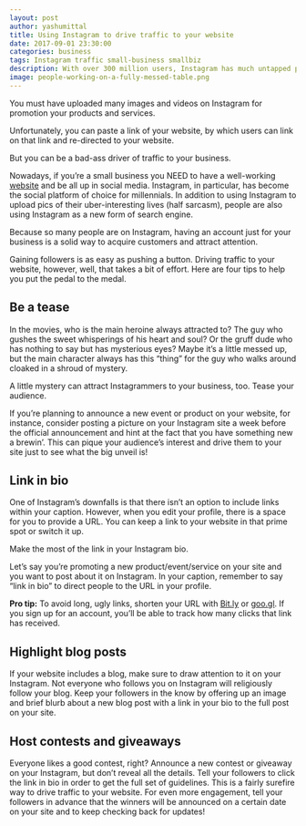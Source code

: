 ```yaml
---
layout: post
author: yashumittal
title: Using Instagram to drive traffic to your website
date: 2017-09-01 23:30:00
categories: business
tags: Instagram traffic small-business smallbiz
description: With over 300 million users, Instagram has much untapped potential. Learn four ways to use Instagram to drive traffic to your small business website.
image: people-working-on-a-fully-messed-table.png
---
```


You must have uploaded many images and videos on Instagram for promotion your products and services.

Unfortunately, you can paste a link of your website, by which users can link on that link and re-directed to your website.

But you can be a bad-ass driver of traffic to your business.

Nowadays, if you’re a small business you NEED to have a well-working [website](/7-reasons-your-small-business-needs-a-website) and be all up in social media. Instagram, in particular, has become the social platform of choice for millennials. In addition to using Instagram to upload pics of their uber-interesting lives (half sarcasm), people are also using Instagram as a new form of search engine.

<div class="callout">
Because so many people are on Instagram, having an account just for your business is a solid way to acquire customers and attract attention.
</div>

Gaining followers is as easy as pushing a button. Driving traffic to your website, however, well, that takes a bit of effort. Here are four tips to help you put the pedal to the medal.

## Be a tease

In the movies, who is the main heroine always attracted to? The guy who gushes the sweet whisperings of his heart and soul? Or the gruff dude who has nothing to say but has mysterious eyes? Maybe it’s a little messed up, but the main character always has this “thing” for the guy who walks around cloaked in a shroud of mystery.

A little mystery can attract Instagrammers to your business, too. Tease your audience.

If you’re planning to announce a new event or product on your website, for instance, consider posting a picture on your Instagram site a week before the official announcement and hint at the fact that you have something new a brewin’. This can pique your audience’s interest and drive them to your site just to see what the big unveil is!

## Link in bio

One of Instagram’s downfalls is that there isn’t an option to include links within your caption. However, when you edit your profile, there is a space for you to provide a URL. You can keep a link to your website in that prime spot or switch it up.

<div class="callout">
Make the most of the link in your Instagram bio.
</div>

Let’s say you’re promoting a new product/event/service on your site and you want to post about it on Instagram. In your caption, remember to say “link in bio” to direct people to the URL in your profile.

**Pro tip:** To avoid long, ugly links, shorten your URL with [Bit.ly](//bitly.com/shorten/) or [goo.gl](//goo.gl). If you sign up for an account, you’ll be able to track how many clicks that link has received.

## Highlight blog posts

If your website includes a blog, make sure to draw attention to it on your Instagram. Not everyone who follows you on Instagram will religiously follow your blog. Keep your followers in the know by offering up an image and brief blurb about a new blog post with a link in your bio to the full post on your site.

## Host contests and giveaways

Everyone likes a good contest, right? Announce a new contest or giveaway on your Instagram, but don’t reveal all the details. Tell your followers to click the link in bio in order to get the full set of guidelines. This is a fairly surefire way to drive traffic to your website. For even more engagement, tell your followers in advance that the winners will be announced on a certain date on your site and to keep checking back for updates!
